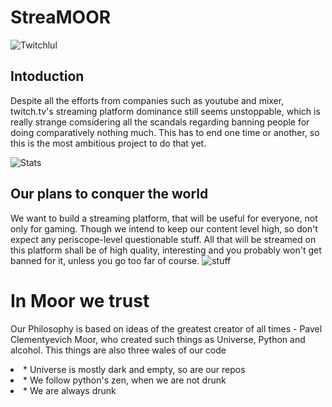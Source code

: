 # StreaMOOR
![Twitchlul](https://raw.githubusercontent.com/Mita57/learning_stuff_myself/master/Java/Coolthing/src/twitchded.png)

## Intoduction

Despite all the efforts from companies such as youtube and mixer, twitch.tv's streaming platform dominance still seems unstoppable, which is really strange comsidering all the scandals regarding banning people for doing comparatively nothing much. 
This has to end one time or another, so this is the most ambitious project to do that yet. 

![Stats](https://cdn.neow.in/news/images/uploaded/2018/10/1540496625_1_b305kffnjopv0fx1e8hqsq.jpg)

## Our plans to conquer the world

We want to build a streaming platform, that will be useful for everyone, not only for gaming.
Though we intend to keep our content level high, so don't expect any periscope-level questionable stuff.
All that will be streamed on this platform shall be of high quality, interesting and you probably won't get banned for it, unless you go too far of course.
![stuff](https://raw.githubusercontent.com/Mita57/learning_stuff_myself/master/Java/Coolthing/src/thingsToDo.jpg)

# In Moor we trust
Our Philosophy is based on ideas of the greatest creator of all times - Pavel Clementyevich Moor, who created such things as Universe, Python and alcohol. This things are also three wales of our code 
   <li> * Universe is mostly dark and empty, so are our repos</li>
   <li> * We follow python's zen, when we are not drunk</li>
   <li> * We are always drunk</li>

